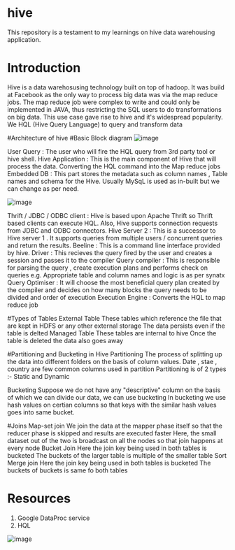 # hive
This repository is a testament to my learnings on hive data warehousing application.

# Introduction

Hive is a data warehosusing technology built on top of hadoop. It was build at Facebook as the only way to process big data was via the map reduce jobs. 
The map reduce job were complex to write and could only be implemented in JAVA, thus restricting the SQL users to do transformations on big data. 
This use case gave rise to hive and it's widespread popularity. 
We HQL (Hive Query Language) to query and transform data

#Architecture of hive
#Basic Block diagram
![image](https://github.com/user-attachments/assets/942bf225-cf44-4a57-8ab6-99176e7c4393)

User Query : The user who will fire the HQL query from 3rd party tool or hive shell.
Hive Application : This is the main component of Hive that will process the data. Converting the HQL command into the Map reduce jobs
Embedded DB : This part stores the metadata such as column names , Table names and schema for the Hive. Usually MySqL is used as in-built but we can change as per need.

![image](https://github.com/user-attachments/assets/228535e9-86de-424f-91fb-b98112539c9c)

Thrift / JDBC / ODBC client : Hive is based upon Apache Thrift so Thrift based clients can execute HQL. Also, Hive supports connection requests from JDBC and ODBC connectors. 
Hive Server 2 : This is a successor to Hive server 1 . It supports queries from multiple users / concurrent queries and return the results.
Beeline : This is a command line interface provided by hive.
Driver : This recieves the query fired by the user and creates a session and passes it to the compiler
Query compiler : This is responsible for parsing the query , create execution plans and performs check on queries e.g. Appropriate table and column names and logic is as per synatx
Query Optimiser : It will choose the most beneficial query plan created by the compiler and decides on how many blocks the query needs to be divided and order of execution
Execution Engine : Converts the HQL to map reduce job

#Types of Tables 
External Table
These tables which reference the file that are kept in HDFS or any other external storage
The data persists even if the table is delted 
Managed Table
These tables are internal to hive
Once the table is deleted the data also goes away

#Partitioning and Bucketing in Hive
Partitioning
The process of splitting up the data into different folders on the basis of column values. Date , stae , country are few common columns used in partition
Partitioning is of 2 types :- Static and Dynamic

Bucketing
Suppose we do not have any "descriptive" column on the basis of which we can divide our data, we can use bucketing
In bucketing we use hash values on certian columns so that keys with the similar hash values goes into same bucket.

#Joins
Map-set join 
  We join the data at the mapper phase itself so that the reducer phase is skipped and results are executed faster
  Here, the small dataset out of the two is broadcast on all the nodes so that join happens at every node
Bucket Join 
  Here the join key being used in both tables is bucketed
  The buckets of the larger table is multiple of the smaller table
Sort Merge join
  Here the join key being used in both tables is bucketed
  The buckets of buckets is same fo both tables


# Resources 
1. Google DataProc service
2. HQL

![image](https://github.com/siddhantrawatdata/hive/assets/29181893/e6839c2d-9f90-48b2-b944-bb32c45c7b6a)



